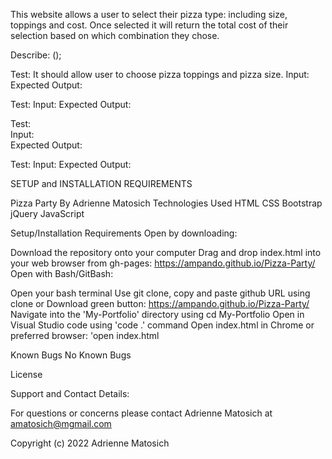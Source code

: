 This website allows a user to select their pizza type: including size, toppings and cost. Once selected it will return the total cost of their selection based on which combination they chose. 

Describe: ();

Test: It should allow user to choose pizza toppings and pizza size.
Input: 
Expected Output: 

Test: 
Input: 
 Expected Output: 

Test:  
Input:  
Expected Output: 

Test: 
Input:
Expected Output: 

SETUP and INSTALLATION REQUIREMENTS

Pizza Party 
By Adrienne Matosich
Technologies Used
HTML
CSS
Bootstrap
jQuery
JavaScript

Setup/Installation Requirements
Open by downloading:

Download the repository onto your computer
Drag and drop index.html into your web browser from gh-pages: https://ampando.github.io/Pizza-Party/
Open with Bash/GitBash:

Open your bash terminal
Use git clone, copy and paste github URL using clone or
Download green button: https://ampando.github.io/Pizza-Party/
Navigate into the 'My-Portfolio' directory using cd My-Portfolio
Open in Visual Studio code using 'code .' command
Open index.html in Chrome or preferred browser: 'open index.html

Known Bugs
No Known Bugs

License

Support and Contact Details:

For questions or concerns please contact Adrienne Matosich at amatosich@mgmail.com

Copyright (c) 2022 Adrienne Matosich